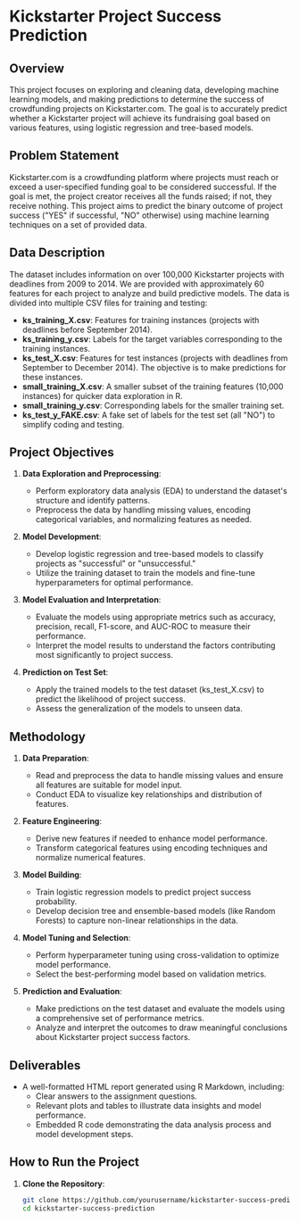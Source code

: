 # Kickstarter Project Success Prediction

## Overview

This project focuses on exploring and cleaning data, developing machine learning models, and making predictions to determine the success of crowdfunding projects on Kickstarter.com. The goal is to accurately predict whether a Kickstarter project will achieve its fundraising goal based on various features, using logistic regression and tree-based models.

## Problem Statement

Kickstarter.com is a crowdfunding platform where projects must reach or exceed a user-specified funding goal to be considered successful. If the goal is met, the project creator receives all the funds raised; if not, they receive nothing. This project aims to predict the binary outcome of project success ("YES" if successful, "NO" otherwise) using machine learning techniques on a set of provided data.

## Data Description

The dataset includes information on over 100,000 Kickstarter projects with deadlines from 2009 to 2014. We are provided with approximately 60 features for each project to analyze and build predictive models. The data is divided into multiple CSV files for training and testing:

- **ks_training_X.csv**: Features for training instances (projects with deadlines before September 2014).
- **ks_training_y.csv**: Labels for the target variables corresponding to the training instances.
- **ks_test_X.csv**: Features for test instances (projects with deadlines from September to December 2014). The objective is to make predictions for these instances.
- **small_training_X.csv**: A smaller subset of the training features (10,000 instances) for quicker data exploration in R.
- **small_training_y.csv**: Corresponding labels for the smaller training set.
- **ks_test_y_FAKE.csv**: A fake set of labels for the test set (all "NO") to simplify coding and testing.

## Project Objectives

1. **Data Exploration and Preprocessing**:
   - Perform exploratory data analysis (EDA) to understand the dataset's structure and identify patterns.
   - Preprocess the data by handling missing values, encoding categorical variables, and normalizing features as needed.

2. **Model Development**:
   - Develop logistic regression and tree-based models to classify projects as "successful" or "unsuccessful."
   - Utilize the training dataset to train the models and fine-tune hyperparameters for optimal performance.

3. **Model Evaluation and Interpretation**:
   - Evaluate the models using appropriate metrics such as accuracy, precision, recall, F1-score, and AUC-ROC to measure their performance.
   - Interpret the model results to understand the factors contributing most significantly to project success.

4. **Prediction on Test Set**:
   - Apply the trained models to the test dataset (ks_test_X.csv) to predict the likelihood of project success.
   - Assess the generalization of the models to unseen data.

## Methodology

1. **Data Preparation**:
   - Read and preprocess the data to handle missing values and ensure all features are suitable for model input.
   - Conduct EDA to visualize key relationships and distribution of features.

2. **Feature Engineering**:
   - Derive new features if needed to enhance model performance.
   - Transform categorical features using encoding techniques and normalize numerical features.

3. **Model Building**:
   - Train logistic regression models to predict project success probability.
   - Develop decision tree and ensemble-based models (like Random Forests) to capture non-linear relationships in the data.

4. **Model Tuning and Selection**:
   - Perform hyperparameter tuning using cross-validation to optimize model performance.
   - Select the best-performing model based on validation metrics.

5. **Prediction and Evaluation**:
   - Make predictions on the test dataset and evaluate the models using a comprehensive set of performance metrics.
   - Analyze and interpret the outcomes to draw meaningful conclusions about Kickstarter project success factors.

## Deliverables

- A well-formatted HTML report generated using R Markdown, including:
  - Clear answers to the assignment questions.
  - Relevant plots and tables to illustrate data insights and model performance.
  - Embedded R code demonstrating the data analysis process and model development steps.

## How to Run the Project

1. **Clone the Repository**:
   ```bash
   git clone https://github.com/yourusername/kickstarter-success-prediction.git
   cd kickstarter-success-prediction
